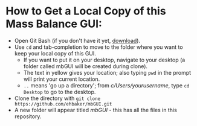 # How to Get a Local Copy of this Mass Balance GUI:

+ Open Git Bash (if you don't have it yet, [download](https://git-for-windows.github.io/)).
+ Use `cd` and tab-completion to move to the folder where you want to keep your local copy of this GUI.
  + If you want to put it on your desktop, navigate to your desktop (a folder called mbGUI will be created during clone).
  + The text in yellow gives your location; also typing `pwd` in the prompt will print your current location.
  + `..` means 'go up a directory'; from _c/Users/yourusername_, type `cd Desktop` to go to the desktop.
+ Clone the directory with `git clone https://github.com/ehbaker/mbGUI.git`
+ A new folder will appear titled *mbGUI* - this has all the files in this repository.

